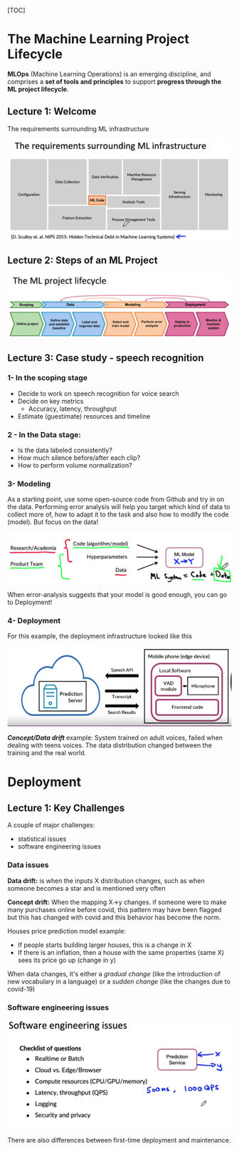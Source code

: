 [TOC]

# The Machine Learning Project Lifecycle

**MLOps** (Machine Learning Operations) is an emerging discipline, and comprises a **set of tools and principles** to support **progress through the ML project lifecycle**.

## Lecture 1: Welcome 

The requirements surrounding ML infrastructure

![image-20210701101230650](../_assets/Week_1/image-20210701101230650.png)



## **Lecture 2: Steps of an ML Project**

![image-20210701101834491](../_assets/Week_1/image-20210701101834491.png)



## Lecture 3: Case study - speech recognition

### 1- In the scoping stage

- Decide to work on speech recognition for voice search
- Decide on key metrics
  - Accuracy, latency, throughput
- Estimate (guestimate) resources and timeline

### 2 - In the Data stage:

- Is the data labeled consistently?
- How much silence before/after each clip?
- How to perform volume normalization?

### 3- Modeling

As a starting point, use some open-source code from Github and try in on the data. Performing error analysis will help you target which kind of data to collect more of, how to adapt it to the task and also how to modify the code (model). But focus on the data!

![image-20210701103714869](../_assets/Week_1/image-20210701103714869.png)

When error-analysis suggests that your model is good enough, you can go to Deployment!

### 4- Deployment

For this example, the deployment infrastructure looked like this

![image-20210701111100518](../_assets/Week_1/image-20210701111100518.png)

***Concept/Data drift*** example: System trained on adult voices, failed when dealing with teens voices. The data distribution changed between the training and the real world.



# Deployment

## Lecture 1: Key Challenges

A couple of major challenges:

- statistical issues
- software engineering issues

### Data issues

**Data drift:** is when the inputs X distribution changes, such as when someone becomes a star and is mentioned very often

**Concept drift:** When the mapping X->y changes. if someone were to make many purchases online before covid, this pattern may have been flagged but this has changed with covid and this behavior has become the norm.

Houses price prediction model example:

- If people starts building larger houses, this is a change in X
- If there is an inflation, then a house with the same properties (same X) sees its price go up (change in y)

When data changes, it's either a *gradual change* (like the introduction of new vocabulary in a language) or a *sudden change* (like the changes due to covid-19)

### Software engineering issues

![image-20210701115011060](../_assets/Week_1/image-20210701115011060.png)

There are also differences between first-time deployment and maintenance.


